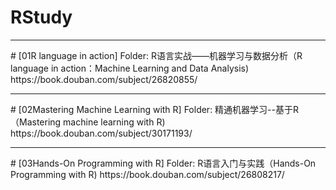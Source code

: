 # RStudy
<hr>
# [01R language in action] Folder:
R语言实战——机器学习与数据分析（R language in action：Machine Learning and Data Analysis) 
https://book.douban.com/subject/26820855/
<hr>
# [02Mastering Machine Learning with R] Folder:
精通机器学习--基于R（Mastering machine learning with R) 
https://book.douban.com/subject/30171193/
<hr>
# [03Hands-On Programming with R] Folder:
R语言入门与实践（Hands-On Programming with R) 
https://book.douban.com/subject/26808217/
